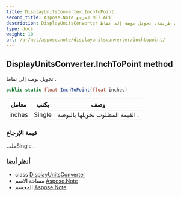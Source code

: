 ```yaml
---
title: DisplayUnitsConverter.InchToPoint
second_title: Aspose.Note لمرجع NET API
description: DisplayUnitsConverter طريقة. تحويل بوصة إلى نقاط .
type: docs
weight: 10
url: /ar/net/aspose.note/displayunitsconverter/inchtopoint/
---
```

## DisplayUnitsConverter.InchToPoint method

تحويل بوصة إلى نقاط .

```csharp
public static float InchToPoint(float inches)
```

| معامل | يكتب | وصف |
| --- | --- | --- |
| inches | Single | القيمة المطلوب تحويلها بالبوصة . |

### قيمة الإرجاع

ملفSingle .

### أنظر أيضا

* class [DisplayUnitsConverter](../)
* مساحة الاسم [Aspose.Note](../../displayunitsconverter/)
* المجسم [Aspose.Note](../../../)


